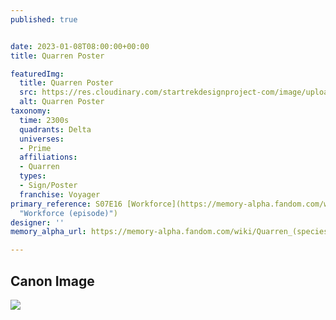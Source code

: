 ```yaml
---
published: true


date: 2023-01-08T08:00:00+00:00
title: Quarren Poster

featuredImg:
  title: Quarren Poster
  src: https://res.cloudinary.com/startrekdesignproject-com/image/upload/v1673461499/Quarren-Poster.png
  alt: Quarren Poster
taxonomy:
  time: 2300s
  quadrants: Delta
  universes:
  - Prime
  affiliations:
  - Quarren
  types:
  - Sign/Poster
  franchise: Voyager
primary_reference: S07E16 [Workforce](https://memory-alpha.fandom.com/wiki/Workforce_(episode)
  "Workforce (episode)")
designer: ''
memory_alpha_url: https://memory-alpha.fandom.com/wiki/Quarren_(species)

---
```

## Canon Image

![](https://res.cloudinary.com/startrekdesignproject-com/image/upload/v1673461499/Quarren-Poster_VOY-7x16-2.jpg)